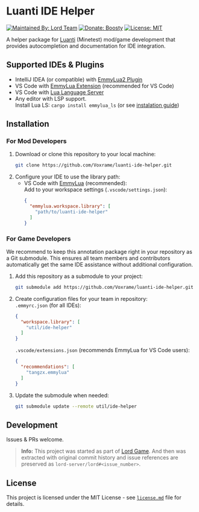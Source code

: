 # Luanti IDE Helper
[![Maintained By: Lord Team](https://img.shields.io/badge/Maintained%20By-Lord%20Team-659b4b?style=for-the-badge)](https://github.com/lord-server/lord?tab=readme-ov-file#contributors--%D1%83%D1%87%D0%B0%D1%81%D1%82%D0%BD%D0%B8%D0%BA%D0%B8)
[![Donate: Boosty](https://img.shields.io/badge/Donate-Boosty-f15f2c?style=for-the-badge)](https://boosty.to/lord-server)
[![License: MIT](https://img.shields.io/badge/License-MIT-444?style=for-the-badge)](./license.md)


A helper package for [Luanti](https://www.luanti.org/) (Minetest) mod/game development that provides autocompletion and documentation for IDE integration.


## Supported IDEs & Plugins

 - IntelliJ IDEA (or compatible) with [EmmyLua2 Plugin](https://plugins.jetbrains.com/plugin/25076-emmylua2)
 - VS Code with [EmmyLua Extension](https://marketplace.visualstudio.com/items?itemName=tangzx.emmylua) (recommended for VS Code)
 - VS Code with [Lua Language Server](https://marketplace.visualstudio.com/items?itemName=sumneko.lua)
 - Any editor with LSP support.  
   Install Lua LS: `cargo install emmylua_ls` (or see [instalation guide](https://github.com/EmmyLuaLs/emmylua-analyzer-rust?tab=readme-ov-file#-installation))


## Installation

### For Mod Developers

1. Download or clone this repository to your local machine:
   ```bash
   git clone https://github.com/Voxrame/luanti-ide-helper.git
   ```
2. Configure your IDE to use the library path:
   - VS Code with [EmmyLua](https://marketplace.visualstudio.com/items?itemName=tangzx.emmylua) (recommended):  
      Add to your workspace settings (`.vscode/settings.json`):
      ```json
      {
        "emmylua.workspace.library": [
          "path/to/luanti-ide-helper"
        ]
      }
      ```

### For Game Developers

We recommend to keep this annotation package right in your repository as a Git submodule. This ensures all team members and contributors automatically get the same IDE assistance without additional configuration.

1. Add this repository as a submodule to your project:
    ```bash
    git submodule add https://github.com/Voxrame/luanti-ide-helper.git util/ide-helper
    ```
1. Create configuration files for your team in repository:  
    `.emmyrc.json` (for all IDEs):
    ```json
    {
      "workspace.library": [
        "util/ide-helper"
      ]
    }
    ```
    `.vscode/extensions.json` (recommends EmmyLua for VS Code users):
    ```json
    {
      "recommendations": [
        "tangzx.emmylua"
      ]
    }
    ```
1. Update the submodule when needed:
    ```bash
    git submodule update --remote util/ide-helper
    ```


## Development

Issues & PRs welcome.
> **Info:** This project was started as part of [Lord Game](https://github.com/lord-server/lord). And then was extracted with original commit history and issue references are preserved as `lord-server/lord#<issue_number>`.


## License

This project is licensed under the MIT License - see [`license.md`](./license.md) file for details.